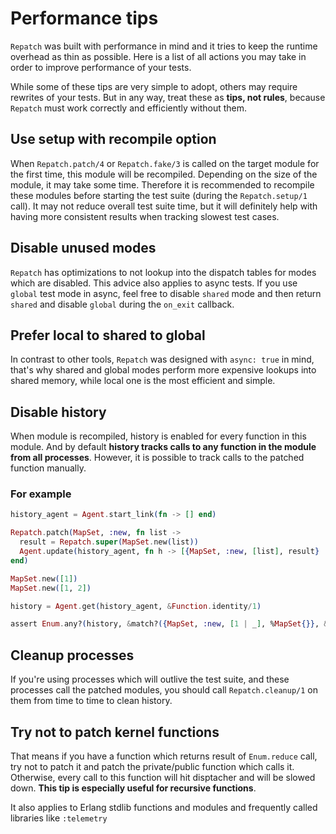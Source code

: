 # Performance tips

`Repatch` was built with performance in mind and it tries to keep the runtime overhead as thin as possible.
Here is a list of all actions you may take in order to improve performance of your tests.

While some of these tips are very simple to adopt, others may require rewrites of your tests. But in any way,
treat these as **tips, not rules**, because `Repatch` must work correctly and efficiently without them.

## Use setup with recompile option

When `Repatch.patch/4` or `Repatch.fake/3` is called on the target module for the first time, this module will be
recompiled. Depending on the size of the module, it may take some time. Therefore it is recommended to recompile these modules
before starting the test suite (during the `Repatch.setup/1` call). It may not reduce overall test suite time, but it will
definitely help with having more consistent results when tracking slowest test cases.

## Disable unused modes

`Repatch` has optimizations to not lookup into the dispatch tables for modes which are disabled.
This advice also applies to async tests. If you use `global` test mode in async, feel free to
disable `shared` mode and then return `shared` and disable `global` during the `on_exit` callback.

## Prefer local to shared to global

In contrast to other tools, `Repatch` was designed with `async: true` in mind, that's why
shared and global modes perform more expensive lookups into shared memory, while local
one is the most efficient and simple.

## Disable history

When module is recompiled, history is enabled for every function in this module. And by default
**history tracks calls to any function in the module from all processes**. However, it is
possible to track calls to the patched function manually.

### For example

```elixir
history_agent = Agent.start_link(fn -> [] end)

Repatch.patch(MapSet, :new, fn list ->
  result = Repatch.super(MapSet.new(list))
  Agent.update(history_agent, fn h -> [{MapSet, :new, [list], result} | h] end)
end)

MapSet.new([1])
MapSet.new([1, 2])

history = Agent.get(history_agent, &Function.identity/1)

assert Enum.any?(history, &match?({MapSet, :new, [1 | _], %MapSet{}}, &1))
```

## Cleanup processes

If you're using processes which will outlive the test suite, and these processes call the patched modules, you should call `Repatch.cleanup/1` on them from time to time to clean history.

## Try not to patch kernel functions

That means if you have a function which returns result of `Enum.reduce` call, try not to patch it and
patch the private/public function which calls it. Otherwise, every call to this function will hit disptacher
and will be slowed down. **This tip is especially useful for recursive functions**.

It also applies to Erlang stdlib functions and modules and frequently called libraries like `:telemetry`
